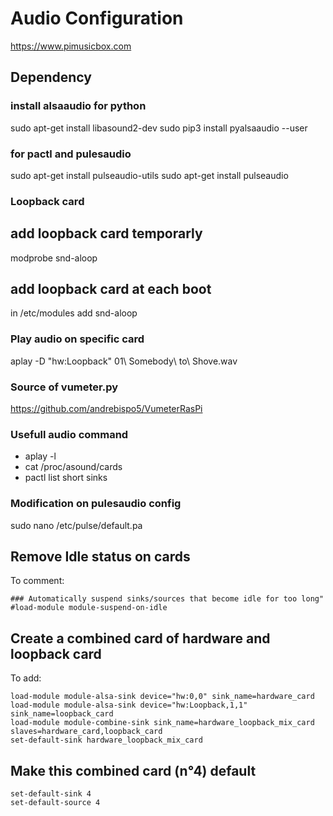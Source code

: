 # Audio Configuration

https://www.pimusicbox.com

## Dependency 
### install alsaaudio for python

sudo apt-get install libasound2-dev
sudo pip3 install pyalsaaudio --user

### for pactl and pulesaudio
sudo apt-get install pulseaudio-utils 
sudo apt-get install pulseaudio

### Loopback card
## add loopback card temporarly
modprobe snd-aloop
## add loopback card at each boot
in /etc/modules add snd-aloop

### Play audio on specific card
aplay -D "hw:Loopback" 01\ Somebody\ to\ Shove.wav

### Source of vumeter.py 
https://github.com/andrebispo5/VumeterRasPi


### Usefull audio command

- aplay -l
- cat /proc/asound/cards
- pactl list short sinks



### Modification on pulesaudio config

sudo nano /etc/pulse/default.pa

## Remove Idle status on cards
To comment:
```
### Automatically suspend sinks/sources that become idle for too long"
#load-module module-suspend-on-idle
```
## Create a combined card of hardware and loopback card
To add:
```
load-module module-alsa-sink device="hw:0,0" sink_name=hardware_card
load-module module-alsa-sink device="hw:Loopback,1,1" sink_name=loopback_card
load-module module-combine-sink sink_name=hardware_loopback_mix_card slaves=hardware_card,loopback_card
set-default-sink hardware_loopback_mix_card
```
## Make this combined card (n°4) default
```
set-default-sink 4
set-default-source 4
```
